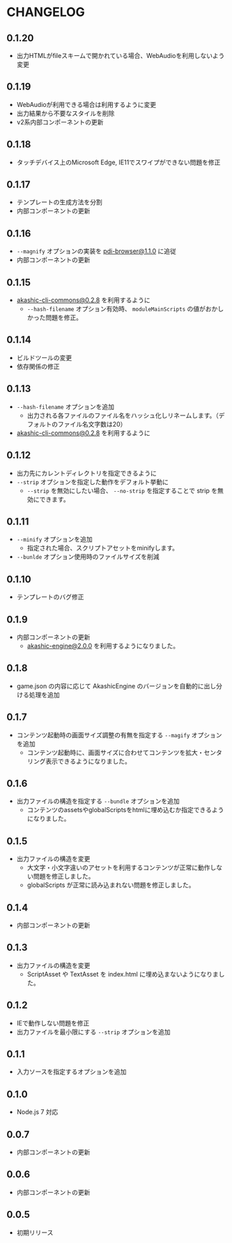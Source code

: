 # CHANGELOG

## 0.1.20
* 出力HTMLがfileスキームで開かれている場合、WebAudioを利用しないよう変更

## 0.1.19
* WebAudioが利用できる場合は利用するように変更
* 出力結果から不要なスタイルを削除
* v2系内部コンポーネントの更新

## 0.1.18
* タッチデバイス上のMicrosoft Edge, IE11でスワイプができない問題を修正

## 0.1.17
* テンプレートの生成方法を分割
* 内部コンポーネントの更新

## 0.1.16
* `--magnify` オプションの実装を pdi-browser@1.1.0 に追従
* 内部コンポーネントの更新

## 0.1.15
* akashic-cli-commons@0.2.8 を利用するように
  * `--hash-filename` オプション有効時、 `moduleMainScripts` の値がおかしかった問題を修正。

## 0.1.14
* ビルドツールの変更
* 依存関係の修正

## 0.1.13
* `--hash-filename` オプションを追加
  * 出力される各ファイルのファイル名をハッシュ化しリネームします。（デフォルトのファイル名文字数は20）
* akashic-cli-commons@0.2.8 を利用するように

## 0.1.12
* 出力先にカレントディレクトリを指定できるように
* `--strip` オプションを指定した動作をデフォルト挙動に
  * `--strip` を無効にしたい場合、 `--no-strip` を指定することで strip を無効にできます。

## 0.1.11
* `--minify` オプションを追加
  * 指定された場合、スクリプトアセットをminifyします。
* `--bunlde` オプション使用時のファイルサイズを削減

## 0.1.10
* テンプレートのバグ修正

## 0.1.9
* 内部コンポーネントの更新
  * akashic-engine@2.0.0 を利用するようになりました。

## 0.1.8
* game.json の内容に応じて AkashicEngine のバージョンを自動的に出し分ける処理を追加

## 0.1.7
* コンテンツ起動時の画面サイズ調整の有無を指定する `--magify` オプションを追加
  * コンテンツ起動時に、画面サイズに合わせてコンテンツを拡大・センタリング表示できるようになりました。

## 0.1.6
* 出力ファイルの構造を指定する `--bundle` オプションを追加
  * コンテンツのassetsやglobalScriptsをhtmlに埋め込むか指定できるようになりました。

## 0.1.5
* 出力ファイルの構造を変更
  * 大文字・小文字違いのアセットを利用するコンテンツが正常に動作しない問題を修正しました。
  * globalScripts が正常に読み込まれない問題を修正しました。

## 0.1.4
* 内部コンポーネントの更新

## 0.1.3
* 出力ファイルの構造を変更
  * ScriptAsset や TextAsset を index.html に埋め込まないようになりました。

## 0.1.2
* IEで動作しない問題を修正
* 出力ファイルを最小限にする `--strip` オプションを追加

## 0.1.1

* 入力ソースを指定するオプションを追加

## 0.1.0

* Node.js 7 対応

## 0.0.7

* 内部コンポーネントの更新

## 0.0.6

* 内部コンポーネントの更新

## 0.0.5

* 初期リリース
